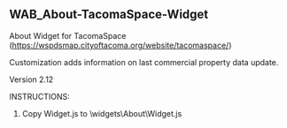 ## WAB_About-TacomaSpace-Widget
About Widget for TacomaSpace (https://wspdsmap.cityoftacoma.org/website/tacomaspace/)

Customization adds information on last commercial property data update.

Version 2.12

INSTRUCTIONS:
1. Copy Widget.js to \widgets\About\Widget.js
